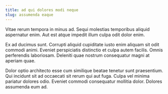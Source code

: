 ```yaml
---
title: ad qui dolores modi neque
slug: assumenda eaque
---
```


Vitae rerum tempora in minus ad. Sequi molestias temporibus aliquid aspernatur enim. Aut est atque impedit illum culpa odit dolor enim.

Ex ad ducimus sunt. Corrupti aliquid cupiditate iusto enim aliquam sit odit commodi animi. Eveniet perspiciatis distinctio et culpa autem facilis. Omnis perferendis laboriosam. Deleniti quae nostrum consequatur magni at aperiam quae.

Dolor optio architecto esse cum similique beatae tenetur sunt praesentium. Qui incidunt sit ad occaecati sit rerum qui aut fuga. Culpa vel minima pariatur dolores odio. Eveniet commodi consequatur mollitia dolor. Dolores assumenda eum ad.
